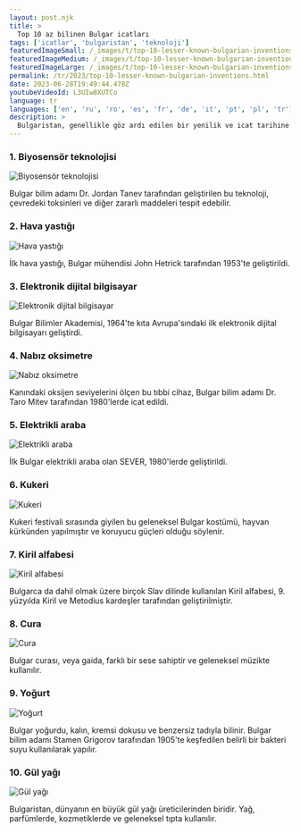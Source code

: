 ```yaml
---
layout: post.njk
title: >
  Top 10 az bilinen Bulgar icatları
tags: ['icatlar', 'bulgaristan', 'teknoloji']
featuredImageSmall: /_images/t/top-10-lesser-known-bulgarian-inventions-cover-tr-small.webp
featuredImageMedium: /_images/t/top-10-lesser-known-bulgarian-inventions-cover-tr-medium.webp
featuredImageLarge: /_images/t/top-10-lesser-known-bulgarian-inventions-cover-tr-large.webp
permalink: /tr/2023/top-10-lesser-known-bulgarian-inventions.html
date: 2023-06-28T19:49:44.478Z
youtubeVideoId: L3UIw8XUTCo
language: tr
languages: ['en', 'ru', 'ro', 'es', 'fr', 'de', 'it', 'pt', 'pl', 'tr']
description: >
  Bulgaristan, genellikle göz ardı edilen bir yenilik ve icat tarihine sahiptir. İşte önemli bir etki yaratan on az bilinen Bulgar icadı.
---
```


### 1. Biyosensör teknolojisi

![Biyosensör teknolojisi](/_images/4/42dcf6fa11bc8ec8544bcebfbbde93fd-medium.webp)

Bulgar bilim adamı Dr. Jordan Tanev tarafından geliştirilen bu teknoloji, çevredeki toksinleri ve diğer zararlı maddeleri tespit edebilir.

### 2. Hava yastığı

![Hava yastığı](/_images/1/18d0e7277da0095c2bc2a34502fec6aa-medium.webp)

İlk hava yastığı, Bulgar mühendisi John Hetrick tarafından 1953'te geliştirildi.

### 3. Elektronik dijital bilgisayar

![Elektronik dijital bilgisayar](/_images/b/b9e2fa9ddc7d7b642a2d92839b1bcaa5-medium.webp)

Bulgar Bilimler Akademisi, 1964'te kıta Avrupa'sındaki ilk elektronik dijital bilgisayarı geliştirdi.

### 4. Nabız oksimetre

![Nabız oksimetre](/_images/8/8db259cfb1a6a30bdd57e98d00bf556b-medium.webp)

Kanındaki oksijen seviyelerini ölçen bu tıbbi cihaz, Bulgar bilim adamı Dr. Taro Mitev tarafından 1980'lerde icat edildi.

### 5. Elektrikli araba

![Elektrikli araba](/_images/c/ce13f3b237e20f577bcdbbae170851b5-medium.webp)

İlk Bulgar elektrikli araba olan SEVER, 1980'lerde geliştirildi.

### 6. Kukeri

![Kukeri](/_images/7/741c9c4e38f25471be1bd8e8ae821e29-medium.webp)

Kukeri festivali sırasında giyilen bu geleneksel Bulgar kostümü, hayvan kürkünden yapılmıştır ve koruyucu güçleri olduğu söylenir.

### 7. Kiril alfabesi

![Kiril alfabesi](/_images/6/6f3952555b8d20917ea57ca87443c2c7-medium.webp)

Bulgarca da dahil olmak üzere birçok Slav dilinde kullanılan Kiril alfabesi, 9. yüzyılda Kiril ve Metodius kardeşler tarafından geliştirilmiştir.

### 8. Cura

![Cura](/_images/1/19496d145885c7644bed657e402a9349-medium.webp)

Bulgar curası, veya gaida, farklı bir sese sahiptir ve geleneksel müzikte kullanılır.

### 9. Yoğurt

![Yoğurt](/_images/f/fb78c1b69a751c58f48ac99b84ceef08-medium.webp)

Bulgar yoğurdu, kalın, kremsi dokusu ve benzersiz tadıyla bilinir. Bulgar bilim adamı Stamen Grigorov tarafından 1905'te keşfedilen belirli bir bakteri suyu kullanılarak yapılır.

### 10. Gül yağı

![Gül yağı](/_images/e/e6ded7310961890ae61fb8f86f225742-medium.webp)

Bulgaristan, dünyanın en büyük gül yağı üreticilerinden biridir. Yağ, parfümlerde, kozmetiklerde ve geleneksel tıpta kullanılır.

